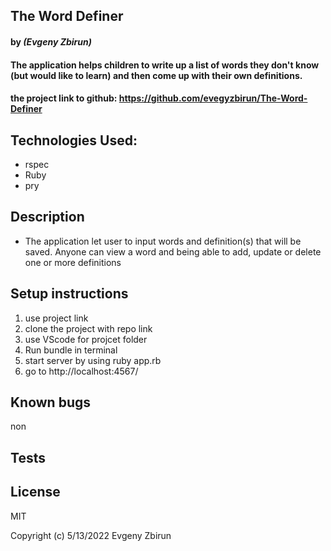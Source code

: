 ## The Word Definer

#### by _**(Evgeny Zbirun)**_

#### The application helps children to write up a list of words they don't know (but would like to learn) and then come up with their own definitions.



#### the project link to github: https://github.com/evegyzbirun/The-Word-Definer

## Technologies Used:
* rspec
* Ruby
* pry

## Description
* The application let user to input words and definition(s) that will be saved. Anyone can view a word and being able to add, update or delete one or more definitions
## Setup instructions

1. use project link
2. clone the project with repo link
3. use VScode for projcet folder
4. Run bundle in terminal
5. start server by using ruby app.rb 
6. go to http://localhost:4567/



## Known bugs
 non
## Tests
 
## License

MIT

Copyright (c) 5/13/2022 Evgeny Zbirun